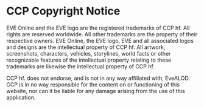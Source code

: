 # CCP Copyright Notice
EVE Online and the EVE logo are the registered trademarks of CCP hf. All rights are reserved worldwide. All other trademarks are the property of their respective owners. EVE Online, the EVE logo, EVE and all associated logos and designs are the intellectual property of CCP hf. All artwork, screenshots, characters, vehicles, storylines, world facts or other recognizable features of the intellectual property relating to these trademarks are likewise the intellectual property of CCP hf.

CCP hf. does not  endorse, and is not in any way affiliated with, EveALOD. CCP is in no way responsible for the content on or functioning of this website, nor can it be liable for any damage arising from the use of this application.
